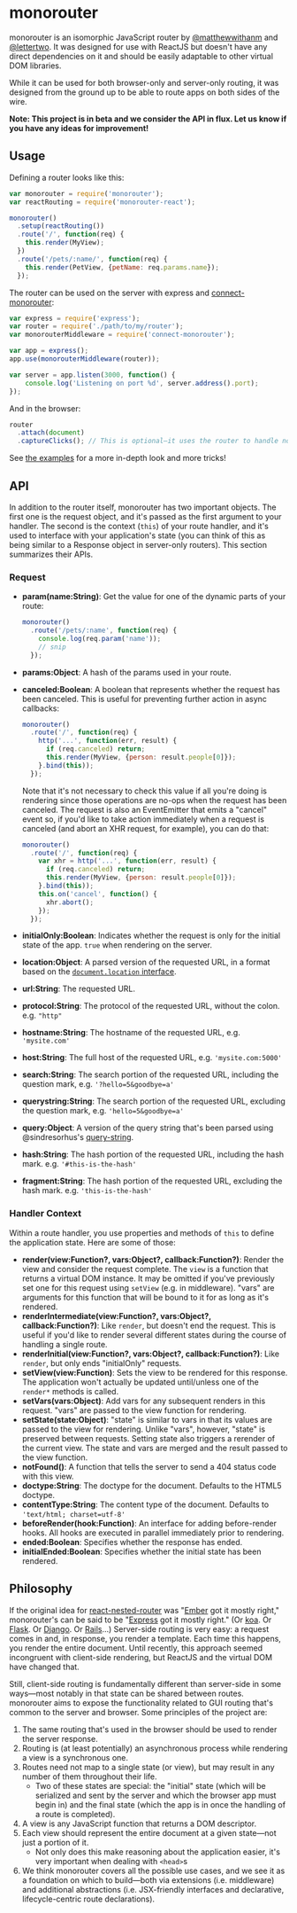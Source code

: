 monorouter
==========

monorouter is an isomorphic JavaScript router by [@matthewwithanm] and
[@lettertwo]. It was designed for use with ReactJS but doesn't have any direct
dependencies on it and should be easily adaptable to other virtual DOM
libraries.

While it can be used for both browser-only and server-only routing, it was
designed from the ground up to be able to route apps on both sides of the wire.

**Note: This project is in beta and we consider the API in flux. Let us know if
you have any ideas for improvement!**


Usage
-----

Defining a router looks like this:

```javascript
var monorouter = require('monorouter');
var reactRouting = require('monorouter-react');

monorouter()
  .setup(reactRouting())
  .route('/', function(req) {
    this.render(MyView);
  })
  .route('/pets/:name/', function(req) {
    this.render(PetView, {petName: req.params.name});
  });
```

The router can be used on the server with express and [connect-monorouter]:

```javascript
var express = require('express');
var router = require('./path/to/my/router');
var monorouterMiddleware = require('connect-monorouter');

var app = express();
app.use(monorouterMiddleware(router));

var server = app.listen(3000, function() {
    console.log('Listening on port %d', server.address().port);
});
```

And in the browser:

```javascript
router
  .attach(document)
  .captureClicks(); // This is optional—it uses the router to handle normal links.
```

See [the examples][monorouter examples] for a more in-depth look and more
tricks!


API
---

In addition to the router itself, monorouter has two important objects. The
first one is the request object, and it's passed as the first argument to your
handler. The second is the context (`this`) of your route handler, and it's used
to interface with your application's state (you can think of this as being
similar to a Response object in server-only routers). This section summarizes
their APIs.


### Request

- **param(name:String)**: Get the value for one of the dynamic parts of your
  route:

  ```javascript
  monorouter()
    .route('/pets/:name', function(req) {
      console.log(req.param('name'));
      // snip
    });
  ```

- **params:Object**: A hash of the params used in your route.
- **canceled:Boolean**: A boolean that represents whether the request has been
  canceled. This is useful for preventing further action in async callbacks:

  ```javascript
  monorouter()
    .route('/', function(req) {
      http('...', function(err, result) {
        if (req.canceled) return;
        this.render(MyView, {person: result.people[0]});
      }.bind(this));
    });
  ```

  Note that it's not necessary to check this value if all you're doing is
  rendering since those operations are no-ops when the request has been
  canceled. The request is also an EventEmitter that emits a "cancel" event so,
  if you'd like to take action immediately when a request is canceled (and abort
  an XHR request, for example), you can do that:

  ```javascript
  monorouter()
    .route('/', function(req) {
      var xhr = http('...', function(err, result) {
        if (req.canceled) return;
        this.render(MyView, {person: result.people[0]});
      }.bind(this));
      this.on('cancel', function() {
        xhr.abort();
      });
    });
  ```

- **initialOnly:Boolean**: Indicates whether the request is only for the initial
  state of the app. `true` when rendering on the server.
- **location:Object**: A parsed version of the requested URL, in a format based
  on the [`document.location` interface][document.location].
- **url:String**: The requested URL.
- **protocol:String**: The protocol of the requested URL, without the colon.
  e.g. `"http"`
- **hostname:String**: The hostname of the requested URL, e.g. `'mysite.com'`
- **host:String**: The full host of the requested URL, e.g. `'mysite.com:5000'`
- **search:String**: The search portion of the requested URL, including the
  question mark, e.g. `'?hello=5&goodbye=a'`
- **querystring:String**: The search portion of the requested URL, excluding the
  question mark, e.g. `'hello=5&goodbye=a'`
- **query:Object**: A version of the query string that's been parsed using
  @sindresorhus's [query-string].
- **hash:String**: The hash portion of the requested URL, including the hash
  mark. e.g. `'#this-is-the-hash'`
- **fragment:String**: The hash portion of the requested URL, excluding the hash
  mark. e.g. `'this-is-the-hash'`


### Handler Context

Within a route handler, you use properties and methods of `this` to define the
application state. Here are some of those:

- **render(view:Function?, vars:Object?, callback:Function?)**: Render the view
  and consider the request complete. The `view` is a function that returns a
  virtual DOM instance. It may be omitted if you've previously set one for this
  request using `setView` (e.g. in middleware). "vars" are arguments for this
  function that will be bound to it for as long as it's rendered.
- **renderIntermediate(view:Function?, vars:Object?, callback:Function?)**: Like
  `render`, but doesn't end the request. This is useful if you'd like to render
  several different states during the course of handling a single route.
- **renderInitial(view:Function?, vars:Object?, callback:Function?)**: Like
  `render`, but only ends "initialOnly" requests.
- **setView(view:Function)**: Sets the view to be rendered for this response.
  The application won't actually be updated until/unless one of the `render*`
  methods is called.
- **setVars(vars:Object)**: Add vars for any subsequent renders in this request.
  "vars" are passed to the view function for rendering.
- **setState(state:Object)**: "state" is similar to vars in that its values are
  passed to the view for rendering. Unlike "vars", however, "state" is preserved
  between requests. Setting state also triggers a rerender of the current view.
  The state and vars are merged and the result passed to the view function.
- **notFound()**: A function that tells the server to send a 404 status code
  with this view.
- **doctype:String**: The doctype for the document. Defaults to the HTML5
  doctype.
- **contentType:String**: The content type of the document. Defaults to
  `'text/html; charset=utf-8'`
- **beforeRender(hook:Function)**: An interface for adding before-render hooks.
  All hooks are executed in parallel immediately prior to rendering.
- **ended:Boolean**: Specifies whether the response has ended.
- **initialEnded:Boolean**: Specifies whether the initial state has been rendered.


Philosophy
----------

If the original idea for [react-nested-router] was "[Ember] got it mostly
right," monorouter's can be said to be "[Express] got it mostly right." (Or
[koa]. Or [Flask]. Or [Django]. Or [Rails]…) Server-side routing is very easy: a
request comes in and, in response, you render a template. Each time this
happens, you render the entire document. Until recently, this approach seemed
incongruent with client-side rendering, but ReactJS and the virtual DOM have
changed that.

Still, client-side routing is fundamentally different than server-side in some
ways—most notably in that state can be shared between routes. monorouter aims to
expose the functionality related to GUI routing that's common to the server and
browser. Some principles of the project are:

1. The same routing that's used in the browser should be used to render the
   server response.
2. Routing is (at least potentially) an asynchronous process while rendering a
   view is a synchronous one.
3. Routes need not map to a single state (or view), but may result in any number
   of them throughout their life.
    * Two of these states are special: the "initial" state (which will be
      serialized and sent by the server and which the browser app must begin in)
      and the final state (which the app is in once the handling of a route is
      completed).
4. A view is any JavaScript function that returns a DOM descriptor.
5. Each view should represent the entire document at a given state—not just a
   portion of it.
   * Not only does this make reasoning about the application easier, it's very
     important when dealing with `<head>`s
6. We think monorouter covers all the possible use cases, and we see it as a
   foundation on which to build—both via extensions (i.e. middleware) and
   additional abstractions (i.e. JSX-friendly interfaces and declarative,
   lifecycle-centric route declarations).




[@matthewwithanm]: http://github.com/matthewwithanm
[@lettertwo]: http://github.com/lettertwo
[react-nested-router]: https://github.com/rpflorence/react-router
[Ember]: https://github.com/emberjs/ember.js
[Express]: https://github.com/visionmedia/express
[koa]: https://github.com/koajs/koa
[Flask]: https://github.com/mitsuhiko/flask
[Django]: https://github.com/django/django
[Rails]: https://github.com/rails/rails
[react-router-component]: https://github.com/andreypopp/react-router-component
[connect-monorouter]: https://github.com/matthewwithanm/connect-monorouter
[monorouter-react]: https://github.com/matthewwithanm/monorouter-react
[monorouter examples]: https://github.com/matthewwithanm/monorouter/tree/master/examples
[document.location]: https://developer.mozilla.org/en-US/docs/Web/API/document.location
[query-string]: https://github.com/sindresorhus/query-string
